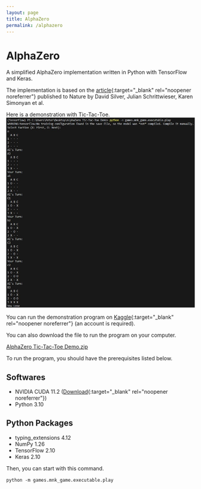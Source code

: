 ```yaml
---
layout: page
title: AlphaZero
permalink: /alphazero
---
```


# AlphaZero
A simplified AlphaZero implementation written in Python with TensorFlow and Keras.

The implementation is based on the [article](https://www.nature.com/articles/nature24270.epdf?author_access_token=VJXbVjaSHxFoctQQ4p2k4tRgN0jAjWel9jnR3ZoTv0PVW4gB86EEpGqTRDtpIz-2rmo8-KG06gqVobU5NSCFeHILHcVFUeMsbvwS-lxjqQGg98faovwjxeTUgZAUMnRQ){:target="_blank" rel="noopener noreferrer"}
published to Nature by David Silver, Julian Schrittwieser, Karen Simonyan et al.

Here is a demonstration with Tic-Tac-Toe.
![AlphaZero with Tic-Tac-Toe](/assets/images/AlphaZero.jpg)

You can run the demonstration program on [Kaggle](https://www.kaggle.com/code/quicksilver0218/alphazero-tic-tac-toe-demo){:target="_blank" rel="noopener noreferrer"} (an account is required).

You can also download the file to run the program on your computer.

[AlphaZero Tic-Tac-Toe Demo.zip](https://github.com/user-attachments/files/19946064/AlphaZero.Tic-Tac-Toe.Demo.zip)

To run the program, you should have the prerequisites listed below.

## Softwares
- NVIDIA CUDA 11.2 ([Download](https://developer.nvidia.com/cuda-toolkit-archive){:target="_blank" rel="noopener noreferrer"})
- Python 3.10

## Python Packages
- typing_extensions 4.12
- NumPy 1.26
- TensorFlow 2.10
- Keras 2.10

Then, you can start with this command.
```
python -m games.mnk_game.executable.play
```
